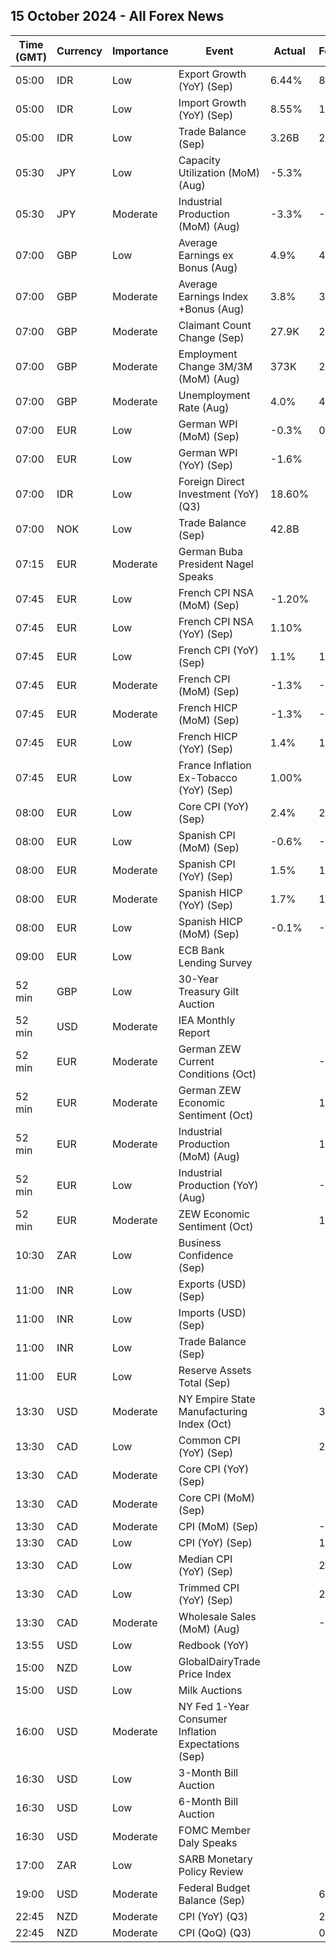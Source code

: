 ## 15 October 2024 - All Forex News

| Time (GMT) | Currency | Importance | Event | Actual | Forecast | Previous |
|------|----------|------------|-------|--------|----------|----------|
| 05:00 | IDR | Low | Export Growth (YoY) (Sep) | 6.44% | 8.00% | 7.13% |
| 05:00 | IDR | Low | Import Growth (YoY) (Sep) | 8.55% | 11.80% | 9.46% |
| 05:00 | IDR | Low | Trade Balance (Sep) | 3.26B | 2.83B | 2.89B |
| 05:30 | JPY | Low | Capacity Utilization (MoM) (Aug) | -5.3% |  | 2.5% |
| 05:30 | JPY | Moderate | Industrial Production (MoM) (Aug) | -3.3% | -3.3% | -3.3% |
| 07:00 | GBP | Low | Average Earnings ex Bonus (Aug) | 4.9% | 4.9% | 5.1% |
| 07:00 | GBP | Moderate | Average Earnings Index +Bonus (Aug) | 3.8% | 3.8% | 4.1% |
| 07:00 | GBP | Moderate | Claimant Count Change (Sep) | 27.9K | 20.2K | 0.3K |
| 07:00 | GBP | Moderate | Employment Change 3M/3M (MoM) (Aug) | 373K | 250K | 265K |
| 07:00 | GBP | Moderate | Unemployment Rate (Aug) | 4.0% | 4.1% | 4.1% |
| 07:00 | EUR | Low | German WPI (MoM) (Sep) | -0.3% | 0.2% | -0.8% |
| 07:00 | EUR | Low | German WPI (YoY) (Sep) | -1.6% |  | -1.1% |
| 07:00 | IDR | Low | Foreign Direct Investment (YoY) (Q3) | 18.60% |  | 16.60% |
| 07:00 | NOK | Low | Trade Balance (Sep) | 42.8B |  | 63.4B |
| 07:15 | EUR | Moderate | German Buba President Nagel Speaks |  |  |  |
| 07:45 | EUR | Low | French CPI NSA (MoM) (Sep) | -1.20% |  | -1.20% |
| 07:45 | EUR | Low | French CPI NSA (YoY) (Sep) | 1.10% |  | 1.20% |
| 07:45 | EUR | Low | French CPI (YoY) (Sep) | 1.1% | 1.2% | 1.8% |
| 07:45 | EUR | Moderate | French CPI (MoM) (Sep) | -1.3% | -1.2% | 0.5% |
| 07:45 | EUR | Moderate | French HICP (MoM) (Sep) | -1.3% | -1.2% | 1.2% |
| 07:45 | EUR | Low | French HICP (YoY) (Sep) | 1.4% | 1.5% | 1.5% |
| 07:45 | EUR | Low | France Inflation Ex-Tobacco (YoY) (Sep) | 1.00% |  | 1.70% |
| 08:00 | EUR | Low | Core CPI (YoY) (Sep) | 2.4% | 2.4% | 2.7% |
| 08:00 | EUR | Low | Spanish CPI (MoM) (Sep) | -0.6% | -0.6% | 0.0% |
| 08:00 | EUR | Moderate | Spanish CPI (YoY) (Sep) | 1.5% | 1.5% | 2.3% |
| 08:00 | EUR | Moderate | Spanish HICP (YoY) (Sep) | 1.7% | 1.7% | 2.4% |
| 08:00 | EUR | Low | Spanish HICP (MoM) (Sep) | -0.1% | -0.1% | 0.0% |
| 09:00 | EUR | Low | ECB Bank Lending Survey |  |  |  |
| 52 min | GBP | Low | 30-Year Treasury Gilt Auction |  |  | 4.329% |
| 52 min | USD | Moderate | IEA Monthly Report |  |  |  |
| 52 min | EUR | Moderate | German ZEW Current Conditions (Oct) |  | -84.5 | -84.5 |
| 52 min | EUR | Moderate | German ZEW Economic Sentiment (Oct) |  | 10.2 | 3.6 |
| 52 min | EUR | Moderate | Industrial Production (MoM) (Aug) |  | 1.8% | -0.3% |
| 52 min | EUR | Low | Industrial Production (YoY) (Aug) |  | -1.0% | -2.2% |
| 52 min | EUR | Moderate | ZEW Economic Sentiment (Oct) |  | 16.9 | 9.3 |
| 10:30 | ZAR | Low | Business Confidence (Sep) |  |  | 109.1 |
| 11:00 | INR | Low | Exports (USD) (Sep) |  |  | 34.71B |
| 11:00 | INR | Low | Imports (USD) (Sep) |  |  | 64.36B |
| 11:00 | INR | Low | Trade Balance (Sep) |  |  | -29.65B |
| 11:00 | EUR | Low | Reserve Assets Total (Sep) |  |  | 1,288.39B |
| 13:30 | USD | Moderate | NY Empire State Manufacturing Index (Oct) |  | 3.40 | 11.50 |
| 13:30 | CAD | Low | Common CPI (YoY) (Sep) |  | 2.1% | 2.0% |
| 13:30 | CAD | Moderate | Core CPI (YoY) (Sep) |  |  | 1.5% |
| 13:30 | CAD | Moderate | Core CPI (MoM) (Sep) |  |  | -0.1% |
| 13:30 | CAD | Moderate | CPI (MoM) (Sep) |  | -0.2% | -0.2% |
| 13:30 | CAD | Low | CPI (YoY) (Sep) |  | 1.8% | 2.0% |
| 13:30 | CAD | Low | Median CPI (YoY) (Sep) |  | 2.3% | 2.3% |
| 13:30 | CAD | Low | Trimmed CPI (YoY) (Sep) |  | 2.4% | 2.4% |
| 13:30 | CAD | Moderate | Wholesale Sales (MoM) (Aug) |  | -1.1% | 0.4% |
| 13:55 | USD | Low | Redbook (YoY) |  |  | 5.4% |
| 15:00 | NZD | Low | GlobalDairyTrade Price Index |  |  | 1.2% |
| 15:00 | USD | Low | Milk Auctions |  |  | 3,851.0 |
| 16:00 | USD | Moderate | NY Fed 1-Year Consumer Inflation Expectations (Sep) |  |  | 3.0% |
| 16:30 | USD | Low | 3-Month Bill Auction |  |  | 4.550% |
| 16:30 | USD | Low | 6-Month Bill Auction |  |  | 4.305% |
| 16:30 | USD | Moderate | FOMC Member Daly Speaks |  |  |  |
| 17:00 | ZAR | Low | SARB Monetary Policy Review |  |  |  |
| 19:00 | USD | Moderate | Federal Budget Balance (Sep) |  | 61.0B | -380.0B |
| 22:45 | NZD | Moderate | CPI (YoY) (Q3) |  | 2.2% | 3.3% |
| 22:45 | NZD | Moderate | CPI (QoQ) (Q3) |  | 0.7% | 0.4% |
